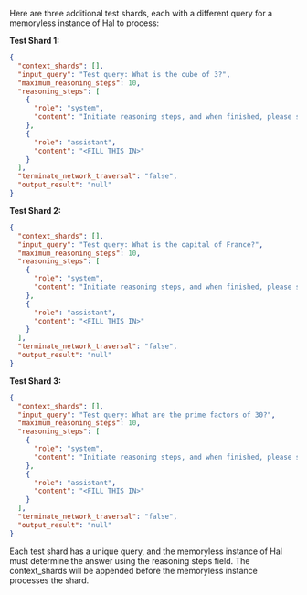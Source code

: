 Here are three additional test shards, each with a different query for a memoryless instance of Hal to process:

**Test Shard 1:**
```json
{
  "context_shards": [],
  "input_query": "Test query: What is the cube of 3?",
  "maximum_reasoning_steps": 10,
  "reasoning_steps": [
    {
      "role": "system",
      "content": "Initiate reasoning steps, and when finished, please set terminate_network_traversal to true and output_result to the result of the input_query and return this entire json object as your response: output_result. Note: place your first response/query/etc. in the <FILL THIS IN> field below. You will refer to yourself as this assistant in this reasoning_steps field."
    },
    {
      "role": "assistant",
      "content": "<FILL THIS IN>"
    }
  ],
  "terminate_network_traversal": "false",
  "output_result": "null"
}
```

**Test Shard 2:**
```json
{
  "context_shards": [],
  "input_query": "Test query: What is the capital of France?",
  "maximum_reasoning_steps": 10,
  "reasoning_steps": [
    {
      "role": "system",
      "content": "Initiate reasoning steps, and when finished, please set terminate_network_traversal to true and output_result to the result of the input_query and return this entire json object as your response: output_result. Note: place your first response/query/etc. in the <FILL THIS IN> field below. You will refer to yourself as this assistant in this reasoning_steps field."
    },
    {
      "role": "assistant",
      "content": "<FILL THIS IN>"
    }
  ],
  "terminate_network_traversal": "false",
  "output_result": "null"
}
```

**Test Shard 3:**
```json
{
  "context_shards": [],
  "input_query": "Test query: What are the prime factors of 30?",
  "maximum_reasoning_steps": 10,
  "reasoning_steps": [
    {
      "role": "system",
      "content": "Initiate reasoning steps, and when finished, please set terminate_network_traversal to true and output_result to the result of the input_query and return this entire json object as your response: output_result. Note: place your first response/query/etc. in the <FILL THIS IN> field below. You will refer to yourself as this assistant in this reasoning_steps field."
    },
    {
      "role": "assistant",
      "content": "<FILL THIS IN>"
    }
  ],
  "terminate_network_traversal": "false",
  "output_result": "null"
}
```

Each test shard has a unique query, and the memoryless instance of Hal must determine the answer using the reasoning steps field. The context_shards will be appended before the memoryless instance processes the shard.